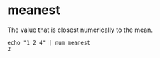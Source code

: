 # meanest

The value that is closest numerically to the mean.

    echo "1 2 4" | num meanest
    2
